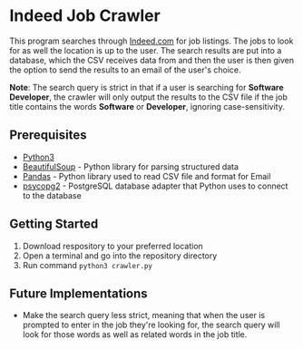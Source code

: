 # Indeed Job Crawler

This program searches through [Indeed.com](https://indeed.com) for job listings. The jobs to look for as well the 
location is up to the user. The search results are put into a database, which the CSV receives data from and then the user 
is then given the option to send the results to an email of the user's choice.

**Note**: The search query is strict in that if a user is searching for **Software Developer**, the crawler will 
          only output the results to the CSV file if the job title contains the words **Software** or **Developer**,
          ignoring case-sensitivity.

## Prerequisites

* [Python3](https://www.python.org/downloads/)
* [BeautifulSoup](https://www.crummy.com/software/BeautifulSoup/#Download) - Python library for parsing structured data
* [Pandas](https://pandas.pydata.org/getting_started.html) - Python library used to read CSV file and format for Email
* [psycopg2](https://pypi.org/project/psycopg2/) - PostgreSQL database adapter that Python uses to connect to the database

## Getting Started

1. Download respository to your preferred location
2. Open a terminal and go into the repository directory
3. Run command ```python3 crawler.py```

## Future Implementations

- Make the search query less strict, meaning that when the user is prompted to enter in the job they're looking for, the search query will look for those words as well as related words in the job title.
